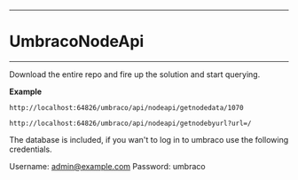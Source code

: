 ***
# UmbracoNodeApi
***

Download the entire repo and fire up the solution and start querying.

**Example**

`http://localhost:64826/umbraco/api/nodeapi/getnodedata/1070`

`http://localhost:64826/umbraco/api/nodeapi/getnodebyurl?url=/`

The database is included, if you wan't to log in to umbraco use the following credentials.

Username: admin@example.com
Password: umbraco
